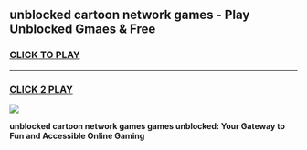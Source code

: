 
## unblocked cartoon network games - Play Unblocked Gmaes & Free
<h3>
<a href="https://news.freeplayer.one?title=unblocked_cartoon_network_games&ref=16F">CLICK TO PLAY</a></h3>
<hr>

<h3>
<a href="https://news.freeplayer.one?title=unblocked_cartoon_network_games&ref=16F">CLICK 2 PLAY</a>
  
</h3>

<a href="https://news.freeplayer.one?title=unblocked_cartoon_network_games&ref=16F/"><img src="https://clearcache.store/games.png"></a>


**unblocked cartoon network games games unblocked: Your Gateway to Fun and Accessible Online Gaming**
